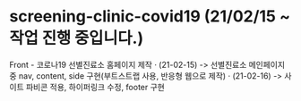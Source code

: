 # screening-clinic-covid19 (21/02/15 ~ 작업 진행 중입니다.)

Front - 코로나19 선별진료소 홈페이지 제작
 · (21-02-15) -> 선별진료소 메인페이지 중 nav, content, side 구현(부트스트랩 사용, 반응형 웹으로 제작)
 · (21-02-16) -> 사이트 파비콘 적용, 하이퍼링크 수정, footer 구현